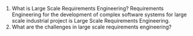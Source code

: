1.	What is Large Scale Requirements Engineering?
	Requirements Engineering for the development of complex software systems for large scale industrial project is Large Scale Requirements Engineering.
2.	What are the challenges in large scale requirements engineering?
